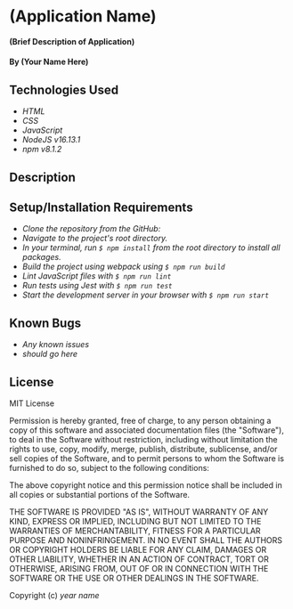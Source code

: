 # (Application Name)

#### (Brief Description of Application)

#### By (Your Name Here)

## Technologies Used

- _HTML_
- _CSS_
- _JavaScript_
- _NodeJS v16.13.1_
- _npm v8.1.2_

## Description

## Setup/Installation Requirements

- _Clone the repository from the GitHub:_
- _Navigate to the project's root directory._
- _In your terminal, run `$ npm install` from the root directory to install all packages._
- _Build the project using webpack using `$ npm run build`_
- _Lint JavaScript files with `$ npm run lint`_
- _Run tests using Jest with `$ npm run test`_
- _Start the development server in your browser with `$ npm run start`_

## Known Bugs

- _Any known issues_
- _should go here_

## License

MIT License

Permission is hereby granted, free of charge, to any person obtaining a copy of this software and associated documentation files (the "Software"), to deal in the Software without restriction, including without limitation the rights to use, copy, modify, merge, publish, distribute, sublicense, and/or sell copies of the Software, and to permit persons to whom the Software is furnished to do so, subject to the following conditions:

The above copyright notice and this permission notice shall be included in all copies or substantial portions of the Software.

THE SOFTWARE IS PROVIDED "AS IS", WITHOUT WARRANTY OF ANY KIND, EXPRESS OR IMPLIED, INCLUDING BUT NOT LIMITED TO THE WARRANTIES OF MERCHANTABILITY, FITNESS FOR A PARTICULAR PURPOSE AND NONINFRINGEMENT. IN NO EVENT SHALL THE AUTHORS OR COPYRIGHT HOLDERS BE LIABLE FOR ANY CLAIM, DAMAGES OR OTHER LIABILITY, WHETHER IN AN ACTION OF CONTRACT, TORT OR OTHERWISE, ARISING FROM, OUT OF OR IN CONNECTION WITH THE SOFTWARE OR THE USE OR OTHER DEALINGS IN THE SOFTWARE.

Copyright (c) _year_ _name_

